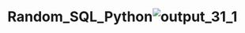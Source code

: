 # Random_SQL_Python![output_31_1](https://user-images.githubusercontent.com/94020684/204713108-f3204eda-d8ba-4877-b84a-1308f9c09002.png)
